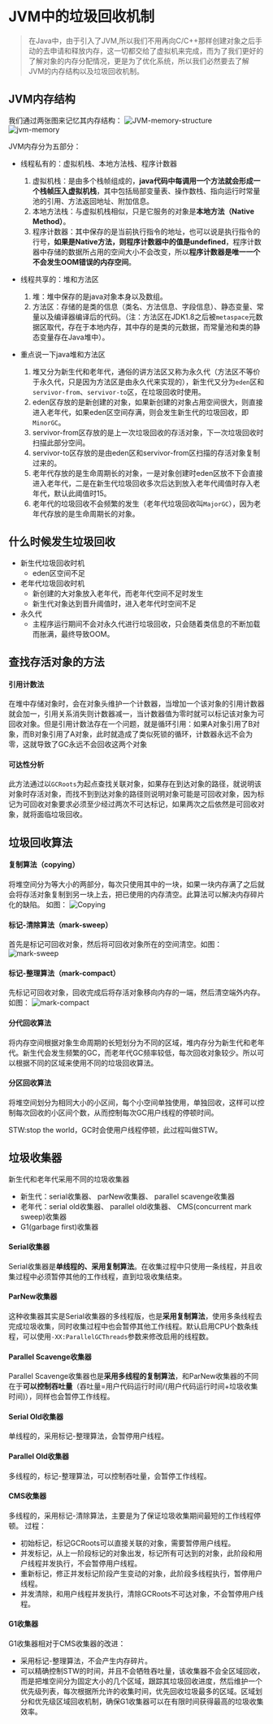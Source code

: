 # JVM中的垃圾回收机制

> 在Java中，由于引入了JVM,所以我们不用再向C/C++那样创建对象之后手动的去申请和释放内存，这一切都交给了虚拟机来完成，而为了我们更好的了解对象的内存分配情况，更是为了优化系统，所以我们必然要去了解JVM的内存结构以及垃圾回收机制。

## JVM内存结构
我们通过两张图来记忆其内存结构：
![JVM-memory-structure](https://mmbiz.qpic.cn/mmbiz_png/gbBwdicwTiaibyicbz1xmSyNOJpc3CChfoe56u7cSBtgm90ic1xSgUYecvNZZtFhiaBEmddGpqYdxHmWkiaoYR3ERvicpw/0?wx_fmt=png)
![jvm-memory](https://mmbiz.qpic.cn/mmbiz_png/gbBwdicwTiaibyicbz1xmSyNOJpc3CChfoe5duZF5EctIgmrLibeOlx1D8FqZm3OxZgiblheGuDKol10P2B9EUXCUxHQ/0?wx_fmt=png '来自公众号占小狼的博客')

JVM内存分为五部分：
* 线程私有的：虚拟机栈、本地方法栈、程序计数器
    1. 虚拟机栈：是由多个栈帧组成的，**java代码中每调用一个方法就会形成一个栈帧压入虚拟机栈**，其中包括局部变量表、操作数栈、指向运行时常量池的引用、方法返回地址、附加信息。
    2. 本地方法栈：与虚拟机栈相似，只是它服务的对象是**本地方法（Native Method）**。
    3. 程序计数器：其中保存的是当前执行指令的地址，也可以说是执行指令的行号，**如果是Native方法，则程序计数器中的值是undefined**，程序计数器中存储的数据所占用的空间大小不会改变，所以**程序计数器是唯一一个不会发生OOM错误的内存空间**。
* 线程共享的：堆和方法区
    1. 堆：堆中保存的是java对象本身以及数组。
    2. 方法区：存储的是类的信息（类名、方法信息、字段信息）、静态变量、常量以及编译器编译后的代码。（注：方法区在JDK1.8之后被`metaspace`元数据区取代，存在于本地内存，其中存的是类的元数据，而常量池和类的静态变量存在Java堆中）。

* 重点说一下java堆和方法区

    1. 堆又分为新生代和老年代，通俗的讲方法区又称为永久代（方法区不等价于永久代，只是因为方法区是由永久代来实现的），新生代又分为`eden`区和`servivor-from`、`servivor-to`区，在垃圾回收时使用。
    2. eden区存放的是新创建的对象，如果新创建的对象占用空间很大，则直接进入老年代，如果eden区空间存满，则会发生新生代的垃圾回收，即`MinorGC`。
    3. servivor-from区存放的是上一次垃圾回收的存活对象，下一次垃圾回收时扫描此部分空间。
    4. servivor-to区存放的是由eden区和servivor-from区扫描的存活对象复制过来的。
    5. 老年代存放的是生命周期长的对象，一是对象创建时eden区放不下会直接进入老年代，二是在新生代垃圾回收多次后达到放入老年代阈值时存入老年代，默认此阈值时15。
    6. 老年代的垃圾回收不会频繁的发生（老年代垃圾回收叫`MajorGC`），因为老年代存放的是生命周期长的对象。

## 什么时候发生垃圾回收

* 新生代垃圾回收时机
    * eden区空间不足
* 老年代垃圾回收时机
    * 新创建的大对象放入老年代，而老年代空间不足时发生
    * 新生代对象达到晋升阈值时，进入老年代时空间不足
* 永久代
    * 主程序运行期间不会对永久代进行垃圾回收，只会随着类信息的不断加载而胀满，最终导致OOM。

## 查找存活对象的方法

#### 引用计数法

在堆中存储对象时，会在对象头维护一个计数器，当增加一个该对象的引用计数器就会加一，引用关系消失则计数器减一，当计数器值为零时就可以标记该对象为可回收对象。但是引用计数法存在一个问题，就是循环引用：如果A对象引用了B对象，而B对象引用了A对象，此时就造成了类似死锁的循环，计数器永远不会为零，这就导致了GC永远不会回收这两个对象

#### 可达性分析

此方法通过以`GCRoots`为起点查找关联对象，如果存在到达对象的路径，就说明该对象时存活对象，而找不到到达对象的路径则说明对象可能是可回收对象，因为标记为可回收对象要求必须至少经过两次不可达标记，如果两次之后依然是可回收对象，就将面临垃圾回收。

## 垃圾回收算法

#### 复制算法（copying）
将堆空间分为等大小的两部分，每次只使用其中的一块，如果一块内存满了之后就会将存活对象复制到另一块上去，把已使用的内存清空。此算法可以解决内存碎片化的缺陷。
如图：
![Copying](https://mmbiz.qpic.cn/mmbiz_png/gbBwdicwTiaibyicbz1xmSyNOJpc3CChfoe53CPV0E0hhpR4nV7mRTHaiaETuqnDLIeke9P66aAuaibibQNO9rf3MVgjg/0?wx_fmt=png)

#### 标记-清除算法（mark-sweep）
首先是标记可回收对象，然后将可回收对象所在的空间清空。如图：
![mark-sweep](https://mmbiz.qpic.cn/mmbiz_png/gbBwdicwTiaibyicbz1xmSyNOJpc3CChfoe5Hibot9vE2LEJ6tXzybqhF3fkH52zmMWgzSposMxQyyibys5O6W0tEeHg/0?wx_fmt=png)

#### 标记-整理算法（mark-compact）
先标记可回收对象，回收完成后将存活对象移向内存的一端，然后清空端外内存。如图：
![mark-compact](https://mmbiz.qpic.cn/mmbiz_png/gbBwdicwTiaibyicbz1xmSyNOJpc3CChfoe5x3wTr2RnicZ68TPVmR5LRlbwibyibe5m0Eyk9fpp8BwbyAuwUweExYmZg/0?wx_fmt=png)

#### 分代回收算法
将内存空间根据对象生命周期的长短划分为不同的区域，堆内存分为新生代和老年代。新生代会发生频繁的GC，而老年代GC频率较低，每次回收对象较少。所以可以根据不同的区域来使用不同的垃圾回收算法。

#### 分区回收算法
将堆空间划分为相同大小的小区间，每个小空间单独使用，单独回收，这样可以控制每次回收的小区间个数，从而控制每次GC用户线程的停顿时间。

STW:stop the world，GC时会使用户线程停顿，此过程叫做STW。

## 垃圾收集器
新生代和老年代采用不同的垃圾收集器
* 新生代：serial收集器、 parNew收集器、 parallel scavenge收集器
* 老年代：serial old收集器、 parallel old收集器、 CMS(concurrent mark sweep)收集器
* G1(garbage first)收集器

#### Serial收集器
Serial收集器是**单线程的、采用复制算法**。在收集过程中只使用一条线程，并且收集过程中必须暂停其他的工作线程，直到垃圾收集结束。

#### ParNew收集器
这种收集器其实是Serial收集器的多线程版，也是**采用复制算法**，使用多条线程去完成垃圾收集，同时收集过程中也会暂停其他工作线程。默认启用CPU个数条线程，可以使用`-XX:ParallelGCThreads`参数来修改启用的线程数。

#### Parallel Scavenge收集器
Parallel Scavenge收集器也是**采用多线程的复制算法**，和ParNew收集器的不同在于**可以控制吞吐量**（吞吐量=用户代码运行时间/(用户代码运行时间+垃圾收集时间)），同样也会暂停工作线程。

#### Serial Old收集器
单线程的，采用标记-整理算法，会暂停用户线程。

#### Parallel Old收集器
多线程的，标记-整理算法，可以控制吞吐量，会暂停工作线程。

#### CMS收集器
多线程的，采用标记-清除算法，主要是为了保证垃圾收集期间最短的工作线程停顿。
过程：
* 初始标记，标记GCRoots可以直接关联的对象，需要暂停用户线程。
* 并发标记，从上一阶段标记的对象出发，标记所有可达到的对象，此阶段和用户线程并发执行，不会暂停用户线程。
* 重新标记，修正并发标记阶段产生变动的对象，此阶段多线程执行，暂停用户线程。
* 并发清除，和用户线程并发执行，清除GCRoots不可达对象，不会暂停用户线程。

#### G1收集器
G1收集器相对于CMS收集器的改进：
* 采用标记-整理算法，不会产生内存碎片。
* 可以精确控制STW的时间，并且不会牺牲吞吐量，该收集器不会全区域回收，而是把堆空间分为固定大小的几个区域，跟踪其垃圾回收进度，然后维护一个优先级列表，每次根据所允许的收集时间，优先回收垃圾最多的区域。区域划分和优先级区域回收机制，确保G1收集器可以在有限时间获得最高的垃圾收集效率。

